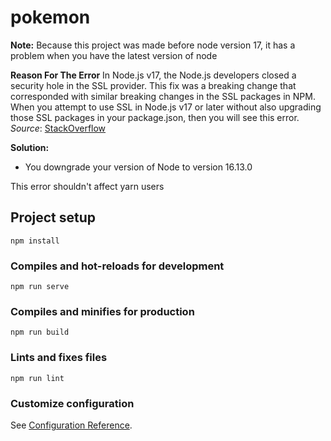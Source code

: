 # pokemon

**Note:** Because this project was made before node version 17, it has a problem when you have the latest version of node

**Reason For The Error**
In Node.js v17, the Node.js developers closed a security hole in the SSL provider. This fix was a breaking change that corresponded with similar breaking changes in the SSL packages in NPM. When you attempt to use SSL in Node.js v17 or later without also upgrading those SSL packages in your package.json, then you will see this error. *Source*: [StackOverflow](https://stackoverflow.com/questions/69692842/error-message-error0308010cdigital-envelope-routinesunsupported)

**Solution:**
- You downgrade your version of Node to version 16.13.0

This error shouldn't affect yarn users

## Project setup
```
npm install
```

### Compiles and hot-reloads for development
```
npm run serve
```

### Compiles and minifies for production
```
npm run build
```

### Lints and fixes files
```
npm run lint
```

### Customize configuration
See [Configuration Reference](https://cli.vuejs.org/config/).
